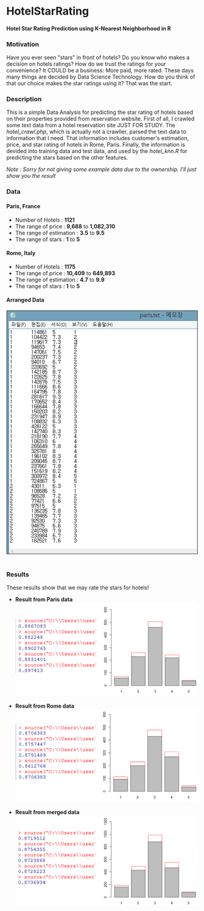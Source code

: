 # HotelStarRating
#### Hotel Star Rating Prediction using K-Nearest Neighborhood in R  
  
### Motivation  
Have you ever seen "stars" in front of hotels? Do you know who makes a decision on hotels ratings? 
How do we trust the ratings for your convenience? It COULD be a business: More paid, more rated. 
These days many things are decided by Data Science Technology. How do you think of that our choice makes the star ratings using it? 
That was the start.
    
### Description  
This is a simple Data Analysis for predicting the star rating of hotels based on their properties provided from reservation website. 
First of all, I crawled some text data from a hotel reservation site JUST FOR STUDY. 
The _hotel_crawl.php_, which is actually not a crawller, parsed the text data to information that I need. 
That information includes customer's estimation, price, and star rating of hotels in Rome, Paris. 
Finally, the information is devided into training data and test data, 
and used by the _hotel_knn.R_ for predicting the stars based on the other features.  
  
_Note : Sorry for not giving some example data due to the ownership. I'll just show you the result_  
  
### Data
#### Paris, France  
- Number of Hotels : **1121**  
- The range of price : **9,688** to **1,082,310**  
- The range of estimation : **3.5** to **9.5**  
- The range of stars : **1** to **5**  
  
#### Rome, Italy  
- Number of Hotels : **1175**  
- The range of price : **10,409** to **649,893**  
- The range of estimation : **4.7** to **9.9**  
- The range of stars : **1** to **5**  
  
#### Arranged Data  
![Data](./images/data.PNG)
&nbsp;
### Results  
These results show that we may rate the stars for hotels!  
* **Result from Paris data**  
![Paris](./images/paris_result.png)
&nbsp;  
* **Result from Rome data**  
![Rome](./images/rome_result.png)
&nbsp;
* **Result from merged data**  
![Both](./images/merged_result.png)
&nbsp;  
